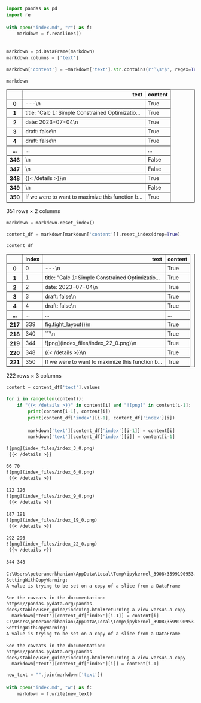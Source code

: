 <script src="https://cdnjs.cloudflare.com/ajax/libs/require.js/2.3.6/require.min.js" integrity="sha512-c3Nl8+7g4LMSTdrm621y7kf9v3SDPnhxLNhcjFJbKECVnmZHTdo+IRO05sNLTH/D3vA6u1X32ehoLC7WFVdheg==" crossorigin="anonymous"></script>
<script src="https://cdnjs.cloudflare.com/ajax/libs/jquery/3.5.1/jquery.min.js" integrity="sha512-bLT0Qm9VnAYZDflyKcBaQ2gg0hSYNQrJ8RilYldYQ1FxQYoCLtUjuuRuZo+fjqhx/qtq/1itJ0C2ejDxltZVFg==" crossorigin="anonymous"></script>
<script type="application/javascript">define('jquery', [],function() {return window.jQuery;})</script>


``` python

import pandas as pd
import re

with open("index.md", "r") as f:
    markdown = f.readlines()
```

``` python

markdown = pd.DataFrame(markdown)
markdown.columns = ['text']
```

``` python
markdown['content'] = ~markdown['text'].str.contains(r'^\s*$', regex=True)
```

``` python
markdown
```

<div>
<style scoped>
    .dataframe tbody tr th:only-of-type {
        vertical-align: middle;
    }

    .dataframe tbody tr th {
        vertical-align: top;
    }

    .dataframe thead th {
        text-align: right;
    }
</style>
<table border="1" class="dataframe">
  <thead>
    <tr style="text-align: right;">
      <th></th>
      <th>text</th>
      <th>content</th>
    </tr>
  </thead>
  <tbody>
    <tr>
      <th>0</th>
      <td>---\n</td>
      <td>True</td>
    </tr>
    <tr>
      <th>1</th>
      <td>title: "Calc 1: Simple Constrained Optimizatio...</td>
      <td>True</td>
    </tr>
    <tr>
      <th>2</th>
      <td>date: 2023-07-04\n</td>
      <td>True</td>
    </tr>
    <tr>
      <th>3</th>
      <td>draft: false\n</td>
      <td>True</td>
    </tr>
    <tr>
      <th>4</th>
      <td>draft: false\n</td>
      <td>True</td>
    </tr>
    <tr>
      <th>...</th>
      <td>...</td>
      <td>...</td>
    </tr>
    <tr>
      <th>346</th>
      <td>\n</td>
      <td>False</td>
    </tr>
    <tr>
      <th>347</th>
      <td>\n</td>
      <td>False</td>
    </tr>
    <tr>
      <th>348</th>
      <td>{{&lt; /details &gt;}}\n</td>
      <td>True</td>
    </tr>
    <tr>
      <th>349</th>
      <td>\n</td>
      <td>False</td>
    </tr>
    <tr>
      <th>350</th>
      <td>If we were to want to maximize this function b...</td>
      <td>True</td>
    </tr>
  </tbody>
</table>
<p>351 rows × 2 columns</p>
</div>

``` python
markdown = markdown.reset_index()
```

``` python
content_df = markdown[markdown['content']].reset_index(drop=True)
```

``` python
content_df
```

<div>
<style scoped>
    .dataframe tbody tr th:only-of-type {
        vertical-align: middle;
    }

    .dataframe tbody tr th {
        vertical-align: top;
    }

    .dataframe thead th {
        text-align: right;
    }
</style>
<table border="1" class="dataframe">
  <thead>
    <tr style="text-align: right;">
      <th></th>
      <th>index</th>
      <th>text</th>
      <th>content</th>
    </tr>
  </thead>
  <tbody>
    <tr>
      <th>0</th>
      <td>0</td>
      <td>---\n</td>
      <td>True</td>
    </tr>
    <tr>
      <th>1</th>
      <td>1</td>
      <td>title: "Calc 1: Simple Constrained Optimizatio...</td>
      <td>True</td>
    </tr>
    <tr>
      <th>2</th>
      <td>2</td>
      <td>date: 2023-07-04\n</td>
      <td>True</td>
    </tr>
    <tr>
      <th>3</th>
      <td>3</td>
      <td>draft: false\n</td>
      <td>True</td>
    </tr>
    <tr>
      <th>4</th>
      <td>4</td>
      <td>draft: false\n</td>
      <td>True</td>
    </tr>
    <tr>
      <th>...</th>
      <td>...</td>
      <td>...</td>
      <td>...</td>
    </tr>
    <tr>
      <th>217</th>
      <td>339</td>
      <td>fig.tight_layout()\n</td>
      <td>True</td>
    </tr>
    <tr>
      <th>218</th>
      <td>340</td>
      <td>```\n</td>
      <td>True</td>
    </tr>
    <tr>
      <th>219</th>
      <td>344</td>
      <td>![png](index_files/index_22_0.png)\n</td>
      <td>True</td>
    </tr>
    <tr>
      <th>220</th>
      <td>348</td>
      <td>{{&lt; /details &gt;}}\n</td>
      <td>True</td>
    </tr>
    <tr>
      <th>221</th>
      <td>350</td>
      <td>If we were to want to maximize this function b...</td>
      <td>True</td>
    </tr>
  </tbody>
</table>
<p>222 rows × 3 columns</p>
</div>

``` python
content = content_df['text'].values
```

``` python
for i in range(len(content)):
    if "{{< /details >}}" in content[i] and "![png]" in content[i-1]:
        print(content[i-1], content[i])
        print(content_df['index'][i-1], content_df['index'][i])
        
        markdown['text'][content_df['index'][i-1]] = content[i]
        markdown['text'][content_df['index'][i]] = content[i-1]
```

    ![png](index_files/index_3_0.png)
     {{< /details >}}

    66 70
    ![png](index_files/index_6_0.png)
     {{< /details >}}

    122 126
    ![png](index_files/index_9_0.png)
     {{< /details >}}  

    187 191
    ![png](index_files/index_19_0.png)
     {{< /details >}}  

    292 296
    ![png](index_files/index_22_0.png)
     {{< /details >}}

    344 348

    C:\Users\peteramerkhanian\AppData\Local\Temp\ipykernel_3908\3599190953.py:6: SettingWithCopyWarning: 
    A value is trying to be set on a copy of a slice from a DataFrame

    See the caveats in the documentation: https://pandas.pydata.org/pandas-docs/stable/user_guide/indexing.html#returning-a-view-versus-a-copy
      markdown['text'][content_df['index'][i-1]] = content[i]
    C:\Users\peteramerkhanian\AppData\Local\Temp\ipykernel_3908\3599190953.py:7: SettingWithCopyWarning: 
    A value is trying to be set on a copy of a slice from a DataFrame

    See the caveats in the documentation: https://pandas.pydata.org/pandas-docs/stable/user_guide/indexing.html#returning-a-view-versus-a-copy
      markdown['text'][content_df['index'][i]] = content[i-1]

``` python
new_text = "".join(markdown['text'])

with open("index.md", "w") as f:
    markdown = f.write(new_text)
```
